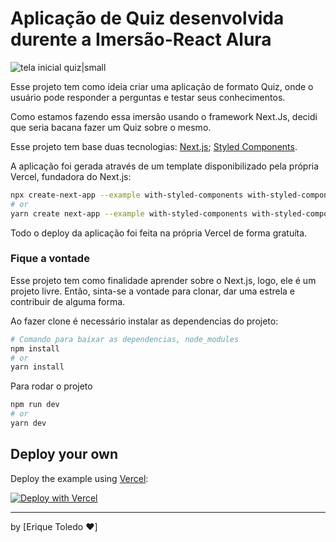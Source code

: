 # Aplicação de Quiz desenvolvida durente a Imersão-React Alura

![tela inicial quiz|small](https://i.paste.pics/86161fde4f5d05220f51beb369b662cd.png)

Esse projeto tem como ideia criar uma aplicação de formato Quiz, onde o usuário pode responder a perguntas e testar seus conhecimentos. 

Como estamos fazendo essa imersão usando o framework Next.Js, decidi que seria bacana fazer um Quiz sobre o mesmo.

Esse projeto tem base duas tecnologias:
[Next.js](https://nextjs.org/);
[Styled Components](https://styled-components.com/).

A aplicação foi gerada através de um template disponibilizado pela própria Vercel, fundadora do Next.js:

```bash
npx create-next-app --example with-styled-components with-styled-components-app
# or
yarn create next-app --example with-styled-components with-styled-components-app
```

Todo o deploy da aplicação foi feita na própria Vercel de forma gratuíta.

### Fique a vontade
Esse projeto tem como finalidade aprender sobre o Next.js, logo, ele é um projeto livre. Então, sinta-se a vontade para clonar, dar uma estrela e contribuir de alguma forma.

Ao fazer clone é necessário instalar as dependencias do projeto:

```bash
# Comando para baixar as dependencias, node_modules
npm install
# or
yarn install
```
Para rodar o projeto
```bash
npm run dev
# or
yarn dev
```
## Deploy your own

Deploy the example using [Vercel](https://vercel.com?utm_source=github&utm_medium=readme&utm_campaign=next-example):

[![Deploy with Vercel](https://vercel.com/button)](https://vercel.com/new/git/external?repository-url=https://github.com/vercel/next.js/tree/canary/examples/with-styled-components&project-name=with-styled-components&repository-name=with-styled-components)

---
by [Erique Toledo :heart:]
